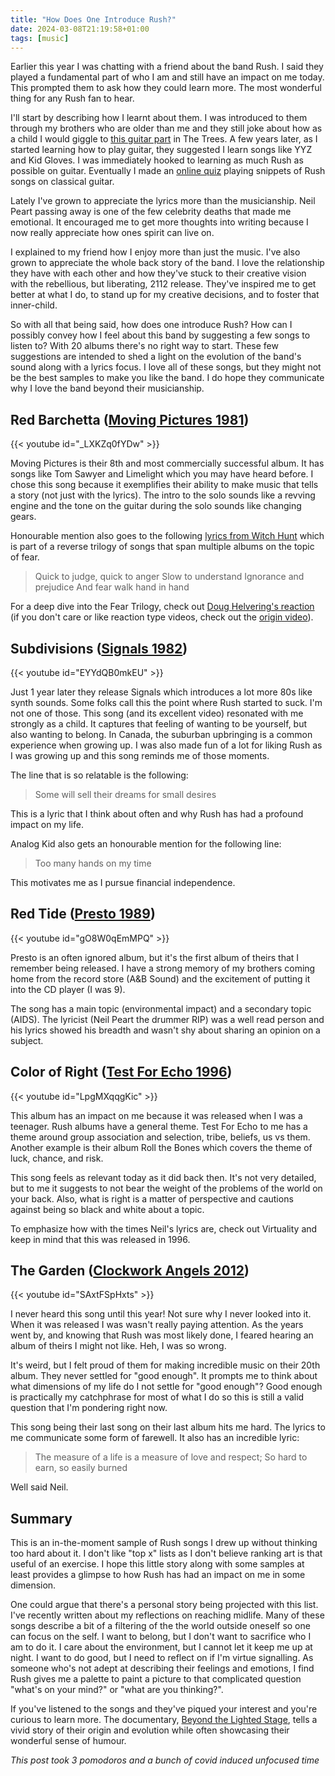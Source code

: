 ```yaml
---
title: "How Does One Introduce Rush?"
date: 2024-03-08T21:19:58+01:00
tags: [music]
---
```

Earlier this year I was chatting with a friend about the band Rush. I said they
played a fundamental part of who I am and still have an impact on me today.
This prompted them to ask how they could learn more. The most wonderful thing
for any Rush fan to hear.

I'll start by describing how I learnt about them. I was introduced to them
through my brothers who are older than me and they still joke about how as a
child I would giggle to [this guitar part][trees-snippet] in The Trees.
A few years later, as I started learning how to play guitar, they suggested I
learn songs like YYZ and Kid Gloves. I was immediately hooked to learning as
much Rush as possible on guitar. Eventually I made an [online quiz][rush-quiz]
playing snippets of Rush songs on classical guitar.

[rush-quiz]: https://home.scottmuc.com/rushquiz/
[trees-snippet]: https://youtu.be/JnC88xBPkkc?feature=shared&t=224

Lately I've grown to appreciate the lyrics more than the musicianship. Neil
Peart passing away is one of the few celebrity deaths that made me emotional.
It encouraged me to get more thoughts into writing because I now really
appreciate how ones spirit can live on.

I explained to my friend how I enjoy more than just the music. I've also grown
to appreciate the whole back story of the band. I love the relationship they
have with each other and how they've stuck to their creative vision with the
rebellious, but liberating, 2112 release. They've inspired me to get better at
what I do, to stand up for my creative decisions, and to foster that
inner-child. 

So with all that being said, how does one introduce Rush? How can I possibly
convey how I feel about this band by suggesting a few songs to listen to? With
20 albums there's no right way to start. These few suggestions are intended to
shed a light on the evolution of the band's sound along with a lyrics focus. I
love all of these songs, but they might not be the best samples to make you
like the band. I do hope they communicate why I love the band beyond their
musicianship.

## Red Barchetta ([Moving Pictures 1981][moving-pictures-wiki])

{{< youtube id="_LXKZq0fYDw" >}}

[red-barchetta-video]: https://www.youtube.com/watch?v=_LXKZq0fYDw
[red-berchetta-lyrics]: https://genius.com/Rush-red-barchetta-lyrics
[moving-pictures-wiki]: https://en.wikipedia.org/wiki/Moving_Pictures_(Rush_album)

Moving Pictures is their 8th and most commercially successful album. It has
songs like Tom Sawyer and Limelight which you may have heard before. I chose
this song because it exemplifies their ability to make music that tells a story
(not just with the lyrics). The intro to the solo sounds like a revving engine
and the tone on the guitar during the solo sounds like changing gears.

Honourable mention also goes to the following [lyrics from Witch Hunt][witch-hunt-lyrics]
which is part of a reverse trilogy of songs that span multiple albums on the topic of fear.

> Quick to judge, quick to anger  Slow to understand  Ignorance and prejudice
> And fear walk hand in hand  

For a deep dive into the Fear Trilogy, check out [Doug Helvering's reaction][fear-trilogy-analysis]
(if you don't care or like reaction type videos, check out the [origin video][fear-trilogy-live]).

[witch-hunt-lyrics]: https://genius.com/Rush-witch-hunt-part-iii-of-fear-lyrics
[fear-trilogy-analysis]: https://www.youtube.com/watch?v=1Q2A7g5iJvE
[fear-trilogy-live]: https://www.youtube.com/watch?v=gs1GfbPUKDs

## Subdivisions ([Signals 1982][signals-wiki])

{{< youtube id="EYYdQB0mkEU" >}}

[subdivisions-video]: https://www.youtube.com/watch?v=EYYdQB0mkEU
[subdivisions-lyrics]: https://genius.com/Rush-subdivisions-lyrics
[signals-wiki]: https://en.wikipedia.org/wiki/Signals_(Rush_album)

Just 1 year later they release Signals which introduces a lot more 80s like
synth sounds. Some folks call this the point where Rush started to suck. I'm
not one of those. This song (and its excellent video) resonated with me
strongly as a child. It captures that feeling of wanting to be yourself, but
also wanting to belong. In Canada, the suburban upbringing is a common
experience when growing up. I was also made fun of a lot for liking Rush as I
was growing up and this song reminds me of those moments.

The line that is so relatable is the following:

> Some will sell their dreams for small desires

This is a lyric that I think about often and why Rush has had a profound impact
on my life.

Analog Kid also gets an honourable mention for the following line:

> Too many hands on my time

This motivates me as I pursue financial independence.

## Red Tide ([Presto 1989][presto-wiki])

{{< youtube id="gO8W0qEmMPQ" >}}

[red-tide-video]: https://www.youtube.com/watch?v=gO8W0qEmMPQ
[red-tide-lyrics]: https://genius.com/18926595
[presto-wiki]: https://en.wikipedia.org/wiki/Presto_(album)

Presto is an often ignored album, but it's the first album of theirs that I
remember being released. I have a strong memory of my brothers coming home from
the record store (A&B Sound) and the excitement of putting it into the CD
player (I was 9).

The song has a main topic (environmental impact) and a secondary topic (AIDS).
The lyricist (Neil Peart the drummer RIP) was a well read person and his lyrics
showed his breadth and wasn't shy about sharing an opinion on a subject.

## Color of Right ([Test For Echo 1996][test-for-echo-wiki])

{{< youtube id="LpgMXqqgKic" >}}

[color-of-right-video]: https://www.youtube.com/watch?v=LpgMXqqgKic
[color-of-right-lyrics]: https://genius.com/Rush-the-color-of-right-lyrics
[test-for-echo-wiki]: https://en.wikipedia.org/wiki/Test_for_Echo
[roll-the-bones-wiki]: https://en.wikipedia.org/wiki/Roll_the_Bones
[virtuality-lyrics]: https://genius.com/Rush-virtuality-lyrics

This album has an impact on me because it was released when I was a teenager.
Rush albums have a general theme. Test For Echo to me has a theme around group
association and selection, tribe, beliefs, us vs them. Another example is their
album Roll the Bones which covers the theme of luck, chance, and risk.

This song feels as relevant today as it did back then. It's not very detailed,
but to me it suggests to not bear the weight of the problems of the world on
your back. Also, what is right is a matter of perspective and cautions against
being so black and white about a topic.

To emphasize how with the times Neil's lyrics are, check out Virtuality and
keep in mind that this was released in 1996.

## The Garden ([Clockwork Angels 2012][clockwork-angels-wiki])

{{< youtube id="SAxtFSpHxts" >}}

[the-garden-video]: https://www.youtube.com/watch?v=SAxtFSpHxts
[the-garden-lyrics]: https://genius.com/Rush-the-garden-lyrics
[clockwork-angels-wiki]: https://en.wikipedia.org/wiki/Clockwork_Angels

I never heard this song until this year! Not sure why I never looked into it.
When it was released I was wasn't really paying attention. As the years went
by, and knowing that Rush was most likely done, I feared hearing an album of
theirs I might not like. Heh, I was so wrong.

It's weird, but I felt proud of them for making incredible music on their 20th
album. They never settled for "good enough". It prompts me to think about what
dimensions of my life do I not settle for "good enough"? Good enough is
practically my catchphrase for most of what I do so this is still a valid
question that I'm pondering right now.

This song being their last song on their last album hits me hard. The lyrics to
me communicate some form of farewell. It also has an incredible lyric:

> The measure of a life is a measure of love and respect;  So hard to earn, so
> easily burned  

Well said Neil. 

## Summary

This is an in-the-moment sample of Rush songs I drew up without thinking too
hard about it. I don't like "top x" lists as I don't believe ranking art is
that useful of an exercise. I hope this little story along with some samples at
least provides a glimpse to how Rush has had an impact on me in some dimension. 

One could argue that there's a personal story being projected with this list.
I've recently written about my reflections on reaching midlife. Many of these
songs describe a bit of a filtering of the the world outside oneself so one can
focus on the self. I want to belong, but I don't want to sacrifice who I am to
do it. I care about the environment, but I cannot let it keep me up at night. I
want to do good, but I need to reflect on if I'm virtue signalling. As someone
who's not adept at describing their feelings and emotions, I find Rush gives me
a palette to paint a picture to that complicated question "what's on your
mind?" or "what are you thinking?".

If you've listened to the songs and they've piqued your interest and you're
curious to learn more. The documentary, [Beyond the Lighted Stage][rush-docu],
tells a vivid story of their origin and evolution while often showcasing their
wonderful sense of humour.

[rush-docu]: https://www.imdb.com/title/tt1545103/

*This post took 3 pomodoros and a bunch of covid induced unfocused time*
